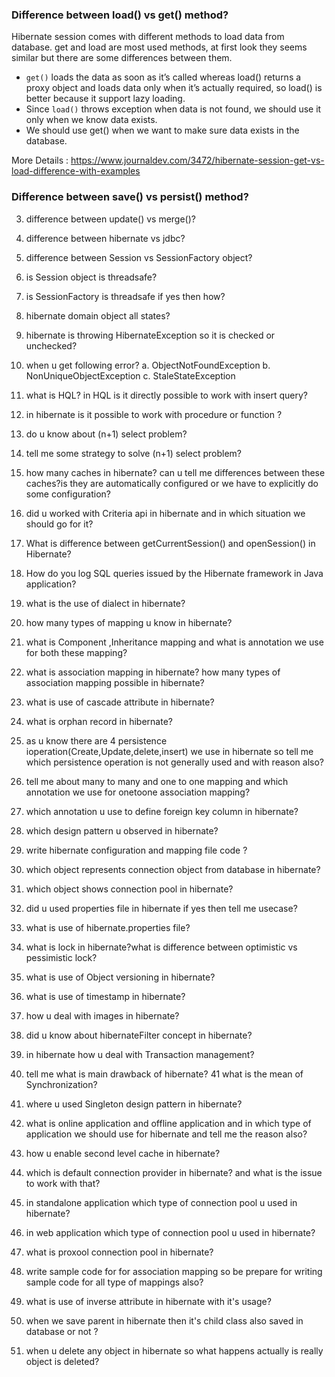 ### Difference between load() vs get() method?

Hibernate session comes with different methods to load data from database. get and load are most used methods, at first look they seems similar but there are some differences between them.

- ```get()``` loads the data as soon as it’s called whereas load() returns a proxy object and loads data only when it’s actually required, so load() is better because it support lazy loading.
- Since ```load()``` throws exception when data is not found, we should use it only when we know data exists.
- We should use get() when we want to make sure data exists in the database.

More Details : https://www.journaldev.com/3472/hibernate-session-get-vs-load-difference-with-examples

### Difference between save() vs persist() method?



3. difference between update() vs merge()?
4. difference between hibernate vs jdbc?
5. difference between Session vs SessionFactory object?
6. is Session object is threadsafe?
7. is SessionFactory is threadsafe if yes then how?
8. hibernate domain object all states?
9. hibernate is throwing HibernateException so it is checked or unchecked?
10. when u get following error?
a.  ObjectNotFoundException
b. NonUniqueObjectException
c. StaleStateException
11. what is HQL? in HQL is it directly possible to work with insert query?
12. in hibernate is it possible to work with procedure or function ?
13. do u know about (n+1) select problem?
14. tell me some strategy to solve (n+1) select problem?
15. how many caches in hibernate? can u tell me differences between these caches?is they are automatically configured or we have to explicitly do some configuration?
16. did u worked with Criteria api in hibernate and in which situation we should go for it?
17. What is difference between getCurrentSession() and openSession() in Hibernate?

18. How do you log SQL queries issued by the Hibernate framework in Java application?
19. what is the use of dialect in hibernate?
20. how many types of mapping u know in hibernate?
21. what is Component ,Inheritance mapping and what is annotation we use for both these mapping?
22. what is association mapping in hibernate? how many types of association mapping possible in hibernate?

23. what is use of cascade attribute in hibernate?
24. what is orphan record in hibernate?
25. as u know there are 4 persistence ioperation(Create,Update,delete,insert) we use in hibernate so tell me which persistence operation is not generally used and with reason also?
26. tell me about many to many and one to one mapping and which annotation we use for onetoone association mapping?
27. which annotation u use to define foreign key column in hibernate?
28. which design pattern u observed in hibernate?
29. write hibernate configuration and mapping file code ?
30. which object represents connection object from database in hibernate?
31. which object shows connection pool in hibernate?
32. did u used properties file in hibernate if yes then tell me usecase?
33. what is use of hibernate.properties file?
34. what is lock in hibernate?what is difference between optimistic vs pessimistic lock?
35. what is use of Object versioning in hibernate?
36. what is use of timestamp in hibernate?
37. how u deal with images in hibernate?
38. did u know about hibernateFilter concept in hibernate?
39. in hibernate how u deal with Transaction management?
40. tell me what is main drawback of hibernate?
41  what is the mean of Synchronization?
42. where u used Singleton design pattern in hibernate?
43. what is online application and offline application and in which type of application we should use for hibernate and tell me the reason also?
44. how u enable second level cache in hibernate?
45. which is default connection provider in hibernate? and what is the issue to work with that?
46. in standalone application which type of connection pool u used in hibernate?
47. in web application which type of connection pool u used in hibernate?
48. what is proxool connection pool in hibernate?
49. write sample code for for association mapping so be prepare for writing sample code for all type of mappings also?
50. what is use of inverse attribute in hibernate with it's usage?
51. when we save parent in hibernate then it's child class also saved in database or not ?
52. when u delete any object in hibernate so what happens actually is really object is deleted?
